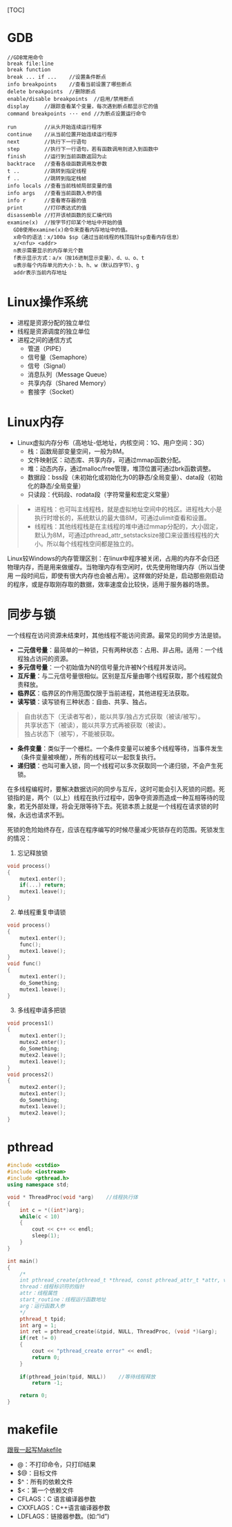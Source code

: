 [TOC]

# GDB
```
//GDB常用命令
break file:line
break function
break ... if ...	//设置条件断点
info breakpoints	//查看当前设置了哪些断点
delete breakpoints	//删除断点
enable/disable breakpoints	//启用/禁用断点
display		//跟踪查看某个变量，每次遇到断点都显示它的值
command	breakpoints ··· end	//为断点设置运行命令

run			//从头开始连续运行程序
continue	//从当前位置开始连续运行程序
next		//执行下一行语句
step		//执行下一行语句，若有函数调用则进入到函数中
finish		//运行到当前函数返回为止
backtrace	//查看各级函数调用及参数
t ..		//跳转到指定线程
f ..		//跳转到指定栈帧
info locals	//查看当前栈帧局部变量的值
info args	//查看当前函数入参的值
info r		//查看寄存器的值
print		//打印表达式的值
disassemble //打开该帧函数的反汇编代码
examine(x)	//按字节打印某个地址中开始的值
  GDB使用examine(x)命令来查看内存地址中的值。
  x命令的语法：x/100a $sp（通过当前线程的栈顶指针sp查看内存信息）
  x/<nfu> <addr>
  n表示需要显示的内存单元个数
  f表示显示方式：a/x（按16进制显示变量）、d、u、o、t
  u表示每个内存单元的大小：b、h、w（默认四字节）、g
  addr表示当前内存地址
```

# Linux操作系统
* 进程是资源分配的独立单位
* 线程是资源调度的独立单位
* 进程之间的通信方式
    * 管道（PIPE）
    * 信号量（Semaphore）
    * 信号（Signal）
    * 消息队列（Message Queue）
    * 共享内存（Shared Memory）
    * 套接字（Socket）



# Linux内存

* Linux虚拟内存分布（高地址-低地址，内核空间：1G、用户空间：3G）
    * 栈：函数局部变量空间，一般为8M。
    * 文件映射区：动态库、共享内存，可通过mmap函数分配。
    * 堆：动态内存，通过malloc/free管理，堆顶位置可通过brk函数调整。
    * 数据段：bss段（未初始化或初始化为0的静态/全局变量）、data段（初始化的静态/全局变量）
    * 只读段：代码段、rodata段（字符常量和宏定义常量）

> * 进程栈：也可叫主线程栈，就是虚拟地址空间中的栈区。进程栈大小是执行时增长的，系统默认的最大值8M，可通过ulimit查看和设置。
> * 线程栈：其他线程栈是在主线程的堆中通过mmap分配的，大小固定，默认为8M，可通过pthread_attr_setstacksize接口来设置线程栈的大小。所以每个线程栈空间都是独立的。


Linux较Windows的内存管理区别：在linux中程序被关闭，占用的内存不会归还物理内存，而是用来做缓存。当物理内存有空闲时，优先使用物理内存（所以当使用 一段时间后，即使有很大内存也会被占用）。这样做的好处是，启动那些刚启动的程序，或是存取刚存取的数据，效率速度会比较快，适用于服务器的场景。



# 同步与锁
一个线程在访问资源未结束时，其他线程不能访问资源。最常见的同步方法是锁。
* **二元信号量**：最简单的一种锁，只有两种状态：占用、非占用。适用：一个线程独占访问的资源。
* **多元信号量**：一个初始值为N的信号量允许被N个线程并发访问。
* **互斥量**：与二元信号量很相似。区别是互斥量由哪个线程获取，那个线程就负责释放。
* **临界区**：临界区的作用范围仅限于当前进程，其他进程无法获取。
* **读写锁**：读写锁有三种状态：自由、共享、独占。
> 自由状态下（无读者写者），能以共享/独占方式获取（被读/被写）。  
> 共享状态下（被读），能以共享方式再被获取（被读）。  
> 独占状态下（被写），不能被获取。  
* **条件变量**：类似于一个栅栏。一个条件变量可以被多个线程等待，当事件发生（条件变量被唤醒），所有的线程可以一起恢复执行。
* **递归锁**：也叫可重入锁，同一个线程可以多次获取同一个递归锁，不会产生死锁。

在多线程编程时，要解决数据访问的同步与互斥，这时可能会引入死锁的问题。死锁指的是，两个（以上）线程在执行过程中，因争夺资源而造成一种互相等待的现象，若无外部处理，将会无限等待下去。死锁本质上就是一个线程在请求锁的时候，永远也请求不到。

死锁的危险始终存在，应该在程序编写的时候尽量减少死锁存在的范围。死锁发生的情况：  
1. 忘记释放锁
```c++
void process()
{
    mutex1.enter();
    if(...)	return;
    mutex1.leave();
} 
```
2. 单线程重复申请锁
```c++
void process()
{
    mutex1.enter();
    func();
    mutex1.leave();
} 
void func()
{
    mutex1.enter();
    do_Something;
    mutex1.leave();
}
```
3. 多线程申请多把锁
```c++
void process1()
{
    mutex1.enter();
    mutex2.enter();
    do_Something;
    mutex2.leave();
    mutex1.leave();
}
void process2()
{
    mutex2.enter();
    mutex1.enter();
    do_Something;
    mutex1.leave();
    mutex2.leave();
}
```


# pthread
```c++
#include <cstdio>
#include <iostream>
#include <pthread.h>
using namespace std;

void * ThreadProc(void *arg)	//线程执行体
{
	int c = *((int*)arg);
	while(c < 10)
	{
		cout << c++ << endl;
		sleep(1);
	}
}

int main()
{
    /*
    int pthread_create(pthread_t *thread, const pthread_attr_t *attr, void *(*start_routine) (void *), void *arg);
    thread：线程标识符的指针
    attr：线程属性
    start_routine：线程运行函数地址
    arg：运行函数入参
    */
	pthread_t tpid;
	int arg = 1;
	int ret = pthread_create(&tpid, NULL, ThreadProc, (void *)&arg);
	if(ret != 0)
	{
		cout << "pthread_create error" << endl;
		return 0;
	}
	
	if(pthread_join(tpid, NULL))	//等待线程释放
		return -1;

	return 0;
}
```

# makefile

[跟我一起写Makefile](https://seisman.github.io/how-to-write-makefile/) 

- @：不打印命令，只打印结果
- $@：目标文件
- $^：所有的依赖文件
- $<：第一个依赖文件
- CFLAGS：C 语言编译器参数
- CXXFLAGS：C++语言编译器参数
- LDFLAGS：链接器参数。(如:“ld”)



